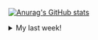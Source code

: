 [![Anurag's GitHub stats](https://github-readme-stats.vercel.app/api?username=acidseth&show_icons=true&theme=vision-friendly-dark)](https://github.com/anuraghazra/github-readme-stats)

<details>
<summary>My last week!</summary>
<img src="https://wakatime.com/share/@24163f9b-07bb-40b8-84fb-43b05f921781/a5bf2055-a102-4fdb-8507-cec2fe6d15d2.svg" height=500px/>
<details>
